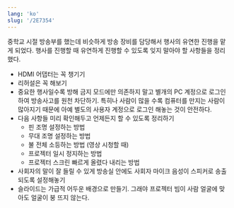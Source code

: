 ```yaml
---
lang: 'ko'
slug: '/2E7354'
---
```


중학교 시절 방송부를 했는데 비슷하게 방송 장비를 담당해서 행사의 유연한 진행을 맡게 되었다.
행사를 진행할 때 유연하게 진행할 수 있도록 잊지 말아야 할 사항들을 정리했다.

- HDMI 어댑터는 꼭 챙기기
- 리허설은 꼭 해보기
- 중요한 행사일수록 방해 금지 모드에만 의존하지 말고 별개의 PC 계정으로 로그인하여 방송사고를 원천 차단하기. 특히나 사람이 많을 수록 컴퓨터를 만지는 사람이 많아지기 때문에 아예 별도의 사용자 계정으로 로그인 해놓는 것이 안전하다.
- 다음 사항들 미리 확인해두고 언제든지 할 수 있도록 정리하기
  - 핀 조명 설정하는 방법
  - 무대 조명 설정하는 방법
  - 불 전체 소등하는 방법 (영상 시청할 때)
  - 프로젝터 일시 정지하는 방법
  - 프로젝터 스크린 빠르게 올렸다 내리는 방법
- 사회자의 말이 잘 들릴 수 있게 방송실 안에도 사회자 마이크 음성이 스피커로 송출되도록 설정해놓기
- 슬라이드는 가급적 어두운 배경으로 만들기. 그래야 프로젝터 빔이 사람 얼굴에 맞아도 얼굴이 붕 뜨지 않는다.
